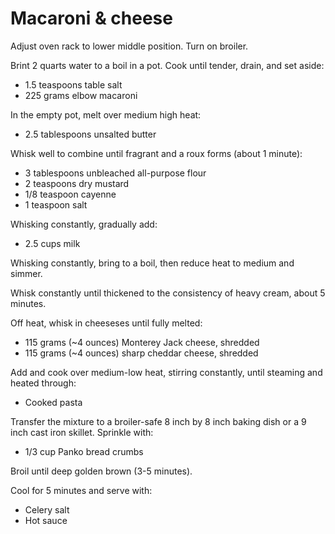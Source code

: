 Macaroni & cheese
=================

Adjust oven rack to lower middle position. Turn on broiler.

Brint 2 quarts water to a boil in a pot. Cook until tender, drain, and set aside:

- 1.5 teaspoons table salt
- 225 grams elbow macaroni

In the empty pot, melt over medium high heat:

- 2.5 tablespoons unsalted butter

Whisk well to combine until fragrant and a roux forms (about 1 minute):

- 3 tablespoons unbleached all-purpose flour
- 2 teaspoons dry mustard
- 1/8 teaspoon cayenne
- 1 teaspoon salt

Whisking constantly, gradually add:

- 2.5 cups milk

Whisking constantly, bring to a boil, then reduce heat to medium and simmer.

Whisk constantly until thickened to the consistency of heavy cream, about 5 minutes.

Off heat, whisk in cheeseses until fully melted:

- 115 grams (~4 ounces) Monterey Jack cheese, shredded
- 115 grams (~4 ounces) sharp cheddar cheese, shredded

Add and cook over medium-low heat, stirring constantly, until steaming and heated through:

- Cooked pasta

Transfer the mixture to a broiler-safe 8 inch by 8 inch baking dish or a 9 inch cast iron skillet. Sprinkle with:

- 1/3 cup Panko bread crumbs

Broil until deep golden brown (3-5 minutes).

Cool for 5 minutes and serve with:

- Celery salt
- Hot sauce
